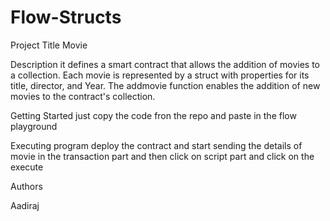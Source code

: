 # Flow-Structs
Project Title
Movie

Description
it defines a smart contract that allows the addition of movies to a collection. Each movie is represented by a struct with properties for its title, director, and Year. The addmovie function enables the addition of new movies to the contract's collection.

Getting Started
just copy the code fron the repo and paste in the flow playground

Executing program
deploy the contract and start sending the details of movie in the transaction part and then click on script part and click on the execute

Authors

Aadiraj
